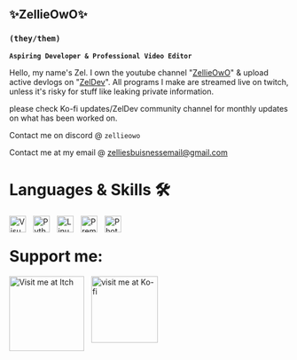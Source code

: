 ## ✨ZellieOwO✨
### **`(they/them)`**

**`Aspiring Developer & Professional Video Editor`**

Hello, my name's Zel. I own the youtube channel "[ZellieOwO](https://www.youtube.com/@ZellieOwO)" & upload active devlogs on "[ZelDev](https://www.youtube.com/@ZelDeveloper)". All programs I make are streamed live on twitch, unless it's risky for stuff like leaking private information.


please check Ko-fi updates/ZelDev community channel for monthly updates on what has been worked on. 


Contact me on discord @ `zellieowo`

Contact me at my email @ [zelliesbuisnessemail@gmail.com](https://mail.google.com/mail/u/0/#inbox?compose=CllgCJfrLPMnDQbRXvphLmDXGkVNkhTqVgKLKZNFRQVFFLMgDkqHtqzrXXxCSgqSTzjpKJMhczg)


# Languages & Skills 🛠

<img align="left" alt="Visual Studio Code" width="30px" style="padding-right:10px;" src="https://cdn.jsdelivr.net/gh/devicons/devicon/icons/visualstudio/visualstudio-plain.svg" />
<img align="left" alt="Python" width="30px" style="padding-right:10px;" src="https://cdn.jsdelivr.net/gh/devicons/devicon/icons/python/python-plain.svg" />
<img align="left" alt="Linux" width="30px" style="padding-right:10px;" src="https://cdn.jsdelivr.net/gh/devicons/devicon/icons/linux/linux-original.svg" />
<img align="left" alt="Premiere Pro" width="30px" style="padding-right:10px;" src="https://cdn.jsdelivr.net/gh/devicons/devicon/icons/premierepro/premierepro-original.svg" />
<img align="left" alt="Photoshop" width="30px" style="padding-right:10px;" src="https://cdn.jsdelivr.net/gh/devicons/devicon/icons/photoshop/photoshop-plain.svg" /> 

# Support me:

[<img align="left" alt="Visit me at Itch" width="135px" style="padding-right:10px;" src="https://static.itch.io/images/badge-color.svg"/>](https://zilliuscon.itch.io/)

[<img align="left" alt="visit me at Ko-fi" width="120px" style="padding-right:10px;" src="https://storage.ko-fi.com/cdn/brandasset/kofi_bg_tag_dark.png"/>](
https://ko-fi.com/zelliemediagroup
)
